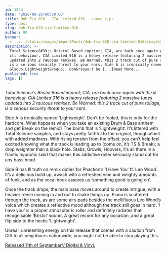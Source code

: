 ```yaml
---
id: 1244
date: '2020-08-26T00:00:00'
title: Dnb Fix 028 - CIA Limited 016 - Loose Lips
type: post
slug: dnb-fix-028-cia-limited-016
author: 99
banner:
  - ../../static/images/importPosts/dnb-fix-028-cia-limited-016/image1244.jpeg
description: >-
  Total Science&#39;s Bristol Based imprint; CIA, are back once again with the
  ill behaviour. CIA Limited 016 is a heavy release featuring 2 massive tunes
  updated into 2 raucous remixes. Be Warned; this 2 track cut of pure rollage,
  is a serious security threat to your ears. Side A is ironically named
  &lsquo;Lightweight&rsquo;. Don&rsquo;t be [...]Read More...
published: true
tags: []
---
```

_Total Science's Bristol Based imprint; CIA, are back once again with the ill behaviour. CIA Limited 016 is a heavy release featuring 2 massive tunes updated into 2 raucous remixes. Be Warned; this 2 track cut of pure rollage, is a serious security threat to your ears._

Side A is ironically named ‘Lightweight’. Don’t be fooled, this is only for the hardcore. What happens when you take an existing Drum & Bass anthem and get Break on the remix? The bomb that is ‘Lightweight’. It’s littered with Total Science samples, and stays pretty faithful to the original, though albeit with added madness. With rising tension from the offset, you can’t help feel excited knowing what the track is leading up to (come on, it’s TS & Break); a drop weightier than a black hole. Stabs, Growls, Hoovers, it’s all there in a frantic hypnotic swirl that makes this addictive roller seriously stand out for any bass head.

Side B has Ill truth on remix duties for Phaction’s ‘I Have You’ ft. Leo Wood. It’s a delicious build up, awash with a refreshed vibe and weighty amounts of funk, and as the vocal hook assures us ‘something good is going on’. 

Once the track drops, the main bass moves around to create intrigue, with a heavier reese coming in and out to shake things up. Piano is scattered through the track, as are some airy pads besides the mellifluous Leo Wood’s voice which creates a reflective mood although the track still goes in hard. ‘I have you’ is a proper atmospheric roller and definitely radiates that recognisable ‘Bristol’ sound. A great record for any occasion, and a great flip side to the hectic ‘Lightweight’. 

Unreal, unrelenting energy on this release that comes with a caution from CIA to all neighbours nationwide; you might not be able to stop playing this.

[Released 11th of September// Digital & Vinyl.](https://ciarecords1.bandcamp.com/album/cia-limited-016)